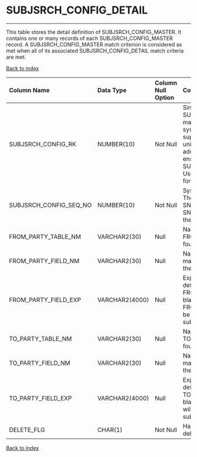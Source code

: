 # SUBJSRCH_CONFIG_DETAIL

---

This table stores the detail definition of SUBJSRCH_CONFIG_MASTER. It contains one or many records of each SUBJSRCH_CONFIG_MASTER record. A SUBJSRCH_CONFIG_MASTER match criterion is considered as met when all of its associated SUBJSRCH_CONFIG_DETAIL match criteria are met.

[Back to index](./index.md)

| Column Name            | Data Type      | Column Null Option   | Column Definition                                                                                                                                                                                                                                                                  |
|:-----------------------|:---------------|:---------------------|:-----------------------------------------------------------------------------------------------------------------------------------------------------------------------------------------------------------------------------------------------------------------------------------|
| SUBJSRCH_CONFIG_RK     | NUMBER(10)     | Not Null             | Since source data for SUBJSRCH_CONFIG_DETAIL may come from multiple systems, the business supplied keys may not be unique. A surrogate key is added in the ETL process to ensure a unique identifier for SUBJSRCH_CONFIG_DETAIL. Used with valid_from_dttm for versioning of rows. |
| SUBJSRCH_CONFIG_SEQ_NO | NUMBER(10)     | Not Null             | System generated sequence. The combination of SNA_CONFIG_RK and SNA_CONFIG_SEQ_NO make the record unique.                                                                                                                                                                          |
| FROM_PARTY_TABLE_NM    | VARCHAR2(30)   | Null                 | Name of the table where FROM_PARTY_FIELD_NM is found.                                                                                                                                                                                                                              |
| FROM_PARTY_FIELD_NM    | VARCHAR2(30)   | Null                 | Name of the subject form matching subjects. This is the 'match from' field.                                                                                                                                                                                                        |
| FROM_PARTY_FIELD_EXP   | VARCHAR2(4000) | Null                 | Expression to be used to define FROM_PARTY_FIELD_NM. If blank, FROM_PARTY_FIELD_NM will be used for matching subjects.                                                                                                                                                             |
| TO_PARTY_TABLE_NM      | VARCHAR2(30)   | Null                 | Name of the table where TO_PARTY_FIELD_NM is found.                                                                                                                                                                                                                                |
| TO_PARTY_FIELD_NM      | VARCHAR2(30)   | Null                 | Name of the subject field for matching subjects. This is the 'match to' field.                                                                                                                                                                                                     |
| TO_PARTY_FIELD_EXP     | VARCHAR2(4000) | Null                 | Expression to be used to define TO_PARTY_FIELD_NM. If blank, TO_PARTY_FIELD_NM will be used for matching subjects.                                                                                                                                                                 |
| DELETE_FLG             | CHAR(1)        | Not Null             | Has the record been logically deleted?                                                                                                                                                                                                                                             |

[Back to index](./index.md)